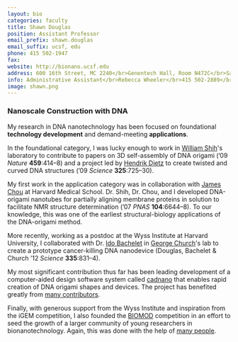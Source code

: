 ```yaml
---
layout: bio
categories: faculty
title: Shawn Douglas
position: Assistant Professor
email_prefix: shawn.douglas
email_suffix: ucsf, edu
phone: 415 502-1947
fax: 
website: http://bionano.ucsf.edu
address: 600 16th Street, MC 2240</br>Genentech Hall, Room N472C</br>San Francisco, CA 94158-2280</br>
info: Administrative Assistant</br>Rebecca Wheeler</br>415 502-2889</br><span class="e">rebecca.wheeler / ucsf, edu</span>
image: shawn.png
---
```


### Nanoscale Construction with DNA

My research in DNA nanotechnology has been focused on foundational __technology development__ and demand-meeting __applications__. 

In the foundational category, I was lucky enough to work in <a target="_blank" href="http://research4.dfci.harvard.edu/shih/">William Shih</a>'s laboratory to contribute to papers on 3D self-assembly of DNA origami (’09 _Nature_ __459__:414–8) and a project led by <a target="_blank" href="http://bionano.physik.tu-muenchen.de/">Hendrik Dietz</a> to create twisted and curved DNA structures (’09 _Science_ __325__:725–30).

My first work in the application category was in collaboration with <a target="_blank" href="http://chou.med.harvard.edu/">James Chou</a> at Harvard Medical School. Dr. Shih, Dr. Chou, and I developed DNA-origami nanotubes for partially aligning membrane proteins in solution to facilitate NMR structure determination (’07 _PNAS_ __104__:6644–8). To our knowledge, this was one of the earliest structural-biology applications of the DNA-origami method.

More recently, working as a postdoc at the Wyss Institute at Harvard University, I collaborated with Dr. <a target="_blank" href="http://bit.ly/1dbdYSG">Ido Bachelet</a> in <a target="_blank" href="http://arep.med.harvard.edu/"> George Church</a>'s lab to create a prototype cancer-killing DNA nanodevice (Douglas, Bachelet & Church ’12 _Science_ __335__:831–4).

My most significant contribution thus far has been leading development of a computer-aided design software system called <a target="_blank" href="http://cadnano.org/" >cadnano</a> that enables rapid creation of DNA origami shapes and devices. The project has benefited greatly from <a target="_blank" href="http://cadnano.org/about">many contributors</a>.

Finally, with generous support from the Wyss Institute and inspiration from the iGEM competition, I also founded the <a target="_blank" href="http://biomod.net/">BIOMOD</a> competition in an effort to seed the growth of a larger community of young researchers in bionanotechnology. Again, this was done with the help of <a href="http://biomod.net/our-team">many people</a>.